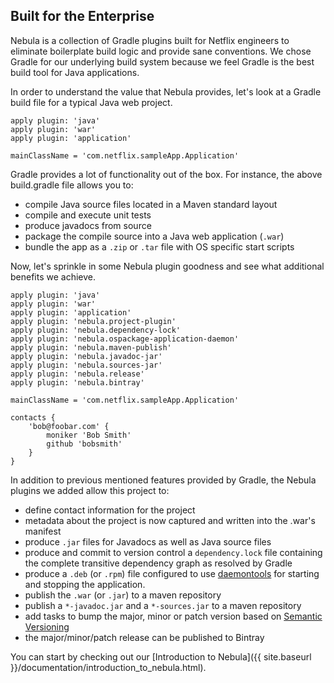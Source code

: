 ## Built for the Enterprise

Nebula is a collection of Gradle plugins built for Netflix engineers to eliminate boilerplate build logic and provide sane conventions. We chose Gradle for our underlying build system because we feel Gradle is the best build tool for Java applications.

In order to understand the value that Nebula provides, let's look at a Gradle build file for a typical Java web project.

~~~output
apply plugin: 'java'
apply plugin: 'war'
apply plugin: 'application'

mainClassName = 'com.netflix.sampleApp.Application'
~~~

Gradle provides a lot of functionality out of the box. For instance, the above build.gradle file allows you to:

- compile Java source files located in a Maven standard layout
- compile and execute unit tests
- produce javadocs from source
- package the compile source into a Java web application (`.war`)
- bundle the app as a `.zip` or `.tar` file with OS specific start scripts

Now, let's sprinkle in some Nebula plugin goodness and see what additional benefits we achieve.

~~~output
apply plugin: 'java'
apply plugin: 'war'
apply plugin: 'application'
apply plugin: 'nebula.project-plugin'
apply plugin: 'nebula.dependency-lock'
apply plugin: 'nebula.ospackage-application-daemon'
apply plugin: 'nebula.maven-publish'
apply plugin: 'nebula.javadoc-jar'
apply plugin: 'nebula.sources-jar'
apply plugin: 'nebula.release'
apply plugin: 'nebula.bintray'

mainClassName = 'com.netflix.sampleApp.Application'

contacts {
    'bob@foobar.com' {
        moniker 'Bob Smith'
        github 'bobsmith'
    }
}
~~~

In addition to previous mentioned features provided by Gradle, the Nebula plugins we added allow this project to:

- define contact information for the project
- metadata about the project is now captured and written into the .war's manifest
- produce `.jar` files for Javadocs as well as Java source files
- produce and commit to version control a `dependency.lock` file containing the complete transitive dependency graph as resolved by Gradle
- produce a `.deb` (or `.rpm`) file configured to use [daemontools](http://www.daemon-tools.cc/downloads#1Page) for starting and stopping the application.
- publish the `.war` (or `.jar`) to a maven repository
- publish a `*-javadoc.jar` and a `*-sources.jar` to a maven repository
- add tasks to bump the major, minor or patch version based on [Semantic Versioning](http://semver.org/)
- the major/minor/patch release can be published to Bintray

You can start by checking out our [Introduction to Nebula]({{ site.baseurl }}/documentation/introduction_to_nebula.html).

